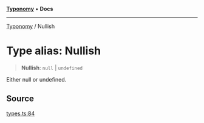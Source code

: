 [**Typonomy**](../README.md) • **Docs**

***

[Typonomy](../globals.md) / Nullish

# Type alias: Nullish

> **Nullish**: `null` \| `undefined`

Either null or undefined.

## Source

[types.ts:84](https://github.com/softcraft-development/typonomy/blob/30acaf0c9fc726297ecfec68c62e8d1edc67bc52/src/types.ts#L84)

